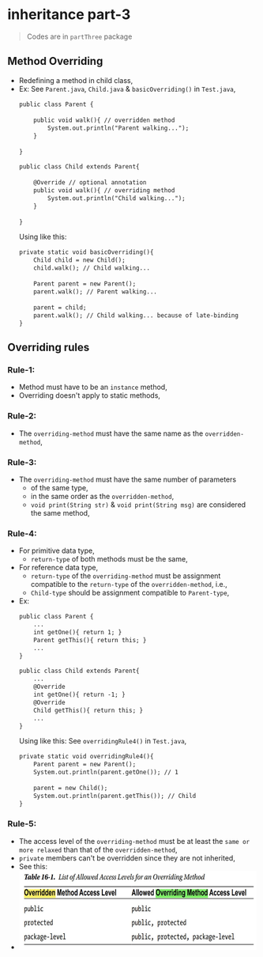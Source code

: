 
# inheritance part-3

> Codes are in `partThree` package

## Method Overriding
- Redefining a method in child class,
- Ex: See `Parent.java`, `Child.java` & `basicOverriding()` in `Test.java`,
    ```
    public class Parent {
    
        public void walk(){ // overridden method
            System.out.println("Parent walking...");
        }
    
    }
    ```
    ```
    public class Child extends Parent{
    
        @Override // optional annotation
        public void walk(){ // overriding method
            System.out.println("Child walking...");
        }
    
    }
    ```
    Using like this:
    ```
    private static void basicOverriding(){
        Child child = new Child();
        child.walk(); // Child walking...
    
        Parent parent = new Parent();
        parent.walk(); // Parent walking...
    
        parent = child;
        parent.walk(); // Child walking... because of late-binding
    }
    ```

## Overriding rules
### Rule-1:
- Method must have to be an `instance` method,
- Overriding doesn't apply to static methods,
### Rule-2:
- The `overriding-method` must have the same name as the `overridden-method`,
### Rule-3:
- The `overriding-method` must have the same number of parameters 
  - of the same type,
  - in the same order as the `overridden-method`,
  - `void print(String str)` & `void print(String msg)` are considered the same method,

### Rule-4:
- For primitive data type,
  - `return-type` of both methods must be the same,
- For reference data type,
  - `return-type` of the `overriding-method` must be assignment compatible to the `return-type` of the `overridden-method`, i.e.,
  - `Child-type` should be assignment compatible to `Parent-type`,
- Ex:
  ```
  public class Parent {
      ...
      int getOne(){ return 1; }
      Parent getThis(){ return this; }
      ...
  }
  ```
  ```
  public class Child extends Parent{
      ...
      @Override
      int getOne(){ return -1; }
      @Override
      Child getThis(){ return this; }
      ...
  }
  ```
  Using like this: See `overridingRule4()` in `Test.java`,
  ```
  private static void overridingRule4(){
      Parent parent = new Parent();
      System.out.println(parent.getOne()); // 1
  
      parent = new Child();
      System.out.println(parent.getThis()); // Child
  }
  ```

### Rule-5:
- The access level of the `overriding-method` must be at least the `same or more relaxed` than that of the `overridden-method`,
- `private` members can't be overridden since they are not inherited,
- See this:
- <img src="files/relaxed_overriding_method.jpg" height="160px"/>

